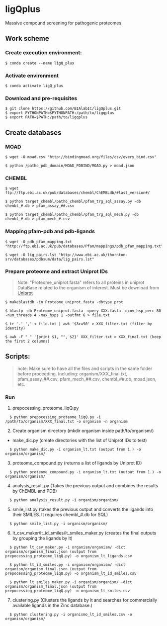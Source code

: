 # ligQplus
Massive compound screening for pathogenic proteomes.

## Work scheme

### Create execution environment:
```
$ conda create --name ligQ_plus
```
### Activate environment
```
$ conda activate ligQ_plus
```
### Download and pre-requisites 
```
$ git clone https://github.com/BIAlabIC/ligQplus.git
$ export PYTHONPATH=$PYTHONPATH:/path/to/ligqplus
$ export PATH=$PATH:/path/to/ligqplus
```
## Create databases

### MOAD
```
$ wget -O moad.csv "http://bindingmoad.org/files/csv/every_bind.csv"

$ python /patho_pdb_domain/MOAD_PDBIND/MOAD.py > moad.json
```
### CHEMBL
```
$ wget ftp://ftp.ebi.ac.uk/pub/databases/chembl/ChEMBLdb/#last_version#/

$ python target_chembl/patho_chembl/pfam_trg_sql_assay.py -db chembl_#.db > pfam_assay_##.csv

$ python target_chembl/patho_chembl/pfam_trg_sql_mech.py -db chembl_#.db > pfam_mech_#.csv
```
### Mapping pfam-pdb and pdb-ligands
```
$ wget -O pdb_pfam_mapping.txt "http://ftp.ebi.ac.uk/pub/databases/Pfam/mappings/pdb_pfam_mapping.txt"

$ wget -O lig_pairs.lst "http://www.ebi.ac.uk/thornton-srv/databases/pdbsum/data/lig_pairs.lst"
```

### Prepare proteome and extract Uniprot IDs
> Note: "Proteome_uniprot.fasta" refers to all proteins in uniprot DataBase related to the organism of interest. Must be download from [Uniprot](https://www.uniprot.org)
```
$ makeblastdb -in Proteome_uniprot.fasta -dbtype prot

$ blastp -db Proteome_uniprot.fasta -query XXX.fasta -qcov_hsp_perc 80 -num_threads 4 -max_hsps 1 -outfmt 6 > file.txt

$ tr '.' ',' < file.txt | awk '$3>=90' > XXX_filter.txt (filter by identity)

$ awk -F " " '{print $1, "", $2}' XXX_filter.txt > XXX_final.txt (keep the first 2 columns)
```

## Scripts:

> note: Make sure to have all the files and scripts in the same folder before proceeding. Including: organism/XXX_final.txt, pfam_assay_##.csv, pfam_mech_##.csv, chembl_##.db, moad.json, etc.

### Run

1. prepocessing_proteome_liqQ.py
```
  $ python prepocessing_proteome_liqQ.py -i /path/to/organism/XXX_final.txt -o organism -n organism
```
2. Create organism directory (mkdir organism inside path/to/organism/)

  * make_dic.py (create directories with the list of Uniprot IDs to test)
```
  $ python make_dic.py -i organism_lt.txt (output from 1.) -o organism/organism/
```
3. proteome_compound.py (returns a list of ligands by Uniprot ID)
```
  $ python proteome_compound.py -i organism_lt.txt (output from 1.) -o organism/organism/
```
4. analysis_result.py (Takes the previous output and combines the results by ChEMBL and PDB)
```
  $ python analysis_result.py -i organism/organism/
```
5. smile_list.py (takes the previous output and converts the ligands into their SMILES. It requires chembl_#.db for SQL)
```
  $ python smile_list.py -i organism/organism/ 
```
6. lt_csv_maker/lt_id_smiles/lt_smiles_maker.py (creates the final outputs by grouping the ligands by lt)
```
  $ python lt_csv_maker.py -i organism/organism/ -dict organism/organism_final.json (output from prepocessing_proteome_liqQ.py) -o organism_lt_ligands.csv

  $ python lt_id_smiles.py -i organism/organism/ -dict organism/organism_final.json (output from prepocessing_proteome_liqQ.py) -o organism_lt_id_smiles.csv

  $ python lt_smiles_maker.py -i organism/organism/ -dict organism/organism_final.json (output from prepocessing_proteome_liqQ.py) -o organism_lt_smiles.csv
```
7. clustering.py (Clusters the ligands by lt and searches for commercially available ligands in the Zinc database.)
```
  $ python clustering.py -i organismo_lt_id_smiles.csv -o organism/organism/ 

```
